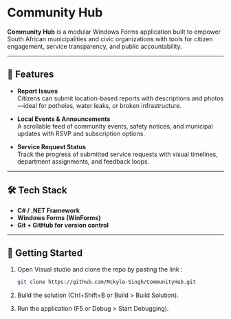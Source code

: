 ﻿# Community Hub

**Community Hub** is a modular Windows Forms application built to empower South African municipalities and civic organizations with tools for citizen engagement, service transparency, and public accountability.

---

## 🧭 Features

- **Report Issues**  
  Citizens can submit location-based reports with descriptions and photos—ideal for potholes, water leaks, or broken infrastructure.

- **Local Events & Announcements**  
  A scrollable feed of community events, safety notices, and municipal updates with RSVP and subscription options.

- **Service Request Status**  
  Track the progress of submitted service requests with visual timelines, department assignments, and feedback loops.

---

## 🛠️ Tech Stack

- **C# / .NET Framework**  
- **Windows Forms (WinForms)**  
- **Git + GitHub for version control**  

---

## 🚀 Getting Started

1. Open Visual studio and clone the repo by pasting the link :
   ```bash
   git clone https://github.com/Mckyle-Singh/CommunityHub.git

2. Build the solution (Ctrl+Shift+B or Build > Build Solution).

3. Run the application (F5 or Debug > Start Debugging).